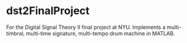 # dst2FinalProject

For the Digital Signal Theory II final project at NYU. Implements a multi-timbral, multi-time signature, multi-tempo drum machine in MATLAB.
